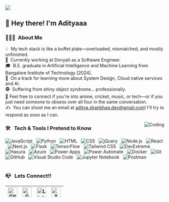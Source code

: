 
![](https://i.pinimg.com/originals/2e/fc/4a/2efc4abf026166b36a01d64a5956284f.gif)

<h2>👋 Hey there! I'm Adityaaa</h2>

### 👨🏻‍💻 &nbsp;About Me

💡 &nbsp;My tech stack is like a buffet plate—overloaded, mismatched, and mostly unfinished.\
💼 &nbsp;Currently working at Donyati as a Software Engineer.\
🎓 &nbsp;B.E. graduate in Artificial Intelligence and Machine Learning from Bangalore Institute of Technology [2024].\
🌱 &nbsp;On a track for learning more about System Design, Cloud native services and AI.\
🕵️ &nbsp;Suffering from shiny object syndrome… professionally.\
💬&nbsp;Feel free to connect if you're into anime, cricket, music, or tech—or if you just need someone to obsess over all four in the same conversation.\
✍️ &nbsp;You can shoot me an email at aditya.shanbhag.dev@gmail.com! I'll try to respond as soon as I can.


<img alt="Coding" src="https://media.tenor.com/cX92mi1p-NYAAAAM/coding-anime.gif" align="right"/>

### 🛠 &nbsp; Tech & Tools I Pretend to Know

![JavaScript](https://img.shields.io/badge/-JavaScript-05122A?style=flat&logo=javascript)
&nbsp;
![Python](https://img.shields.io/badge/-Python-05122A?style=flat&logo=python)
&nbsp;
![HTML](https://img.shields.io/badge/-HTML5-05122A?style=flat&logo=html5)
&nbsp;
![CSS](https://img.shields.io/badge/-CSS3-05122A?style=flat&logo=css3)
&nbsp;
![jQuery](https://img.shields.io/badge/-jQuery-05122A?style=flat&logo=jquery)
&nbsp;
![Node.js](https://img.shields.io/badge/-Node.js-05122A?style=flat&logo=node.js)
&nbsp;
![React](https://img.shields.io/badge/-React-05122A?style=flat&logo=react)
&nbsp;
![Next.js](https://img.shields.io/badge/-Next.js-05122A?style=flat&logo=next.js)
&nbsp;
![Flask](https://img.shields.io/badge/-Flask-05122A?style=flat&logo=flask)
&nbsp;
![TensorFlow](https://img.shields.io/badge/-TensorFlow-05122A?style=flat&logo=tensorflow)
&nbsp;
![Tailwind CSS](https://img.shields.io/badge/-Tailwind%20CSS-05122A?style=flat&logo=tailwindcss)
&nbsp;
![DevExtreme](https://img.shields.io/badge/-DevExtreme-05122A?style=flat&logo=devexpress)
&nbsp;
![Hasura](https://img.shields.io/badge/-Hasura-05122A?style=flat&logo=hasura)
&nbsp;
![Azure](https://img.shields.io/badge/-Microsoft%20Azure-05122A?style=flat&logo=microsoftazure)
&nbsp;
![Power Apps](https://img.shields.io/badge/-Power%20Apps-05122A?style=flat&logo=powerapps)
&nbsp;
![Power Automate](https://img.shields.io/badge/-Power%20Automate-05122A?style=flat&logo=powerautomate)
&nbsp;
![Docker](https://img.shields.io/badge/-Docker-05122A?style=flat&logo=docker)
&nbsp;
![Git](https://img.shields.io/badge/-Git-05122A?style=flat&logo=git)
&nbsp;
![GitHub](https://img.shields.io/badge/-GitHub-05122A?style=flat&logo=github)
&nbsp;
![Visual Studio Code](https://img.shields.io/badge/-VS%20Code-05122A?style=flat&logo=visualstudiocode)
&nbsp;
![Jupyter Notebook](https://img.shields.io/badge/-Jupyter-05122A?style=flat&logo=jupyter)
&nbsp;
![Postman](https://img.shields.io/badge/-Postman-05122A?style=flat&logo=postman)
<br></br>

### 📪 &nbsp; Lets Connect!!

| [<img src="https://raw.githubusercontent.com/gauravghongde/social-icons/master/SVG/Color/Github.svg" alt="GitHub" width="30">](https://github.com/aditya-shanbhag-dev) | [<img src="https://raw.githubusercontent.com/gauravghongde/social-icons/master/SVG/Color/Gmail.svg" alt="Gmail" width="30">](mailto:aditya.shanbhag.dev@gmail.com) | [<img src="https://raw.githubusercontent.com/gauravghongde/social-icons/master/SVG/Color/LinkedIN.svg" alt="LinkedIn" width="30">](https://www.linkedin.com/in/aditya-shanbhag-5065b0240/) | [<img src="https://cdn-icons-png.flaticon.com/512/5968/5968958.png" alt="X" width="30">](https://x.com/adityags05) |
|---|---|---|---|
